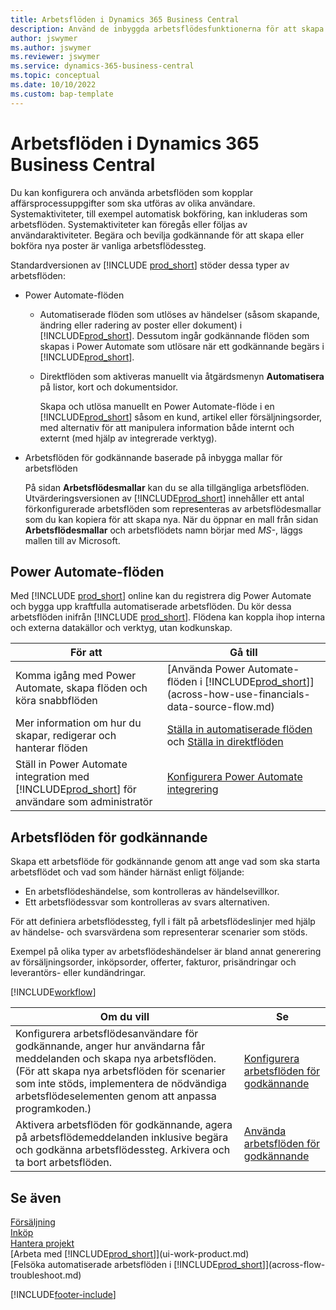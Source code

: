 ```yaml
---
title: Arbetsflöden i Dynamics 365 Business Central
description: Använd de inbyggda arbetsflödesfunktionerna för att skapa arbetsflöden för godkännande som ska komplettera automatiserade arbetsflöden som baseras på Power Automate. Du kan ange steg för att tilldela uppgifter till olika personer som en del i de olika verksamhetsuppgifterna.
author: jswymer
ms.author: jswymer
ms.reviewer: jswymer
ms.service: dynamics-365-business-central
ms.topic: conceptual
ms.date: 10/10/2022
ms.custom: bap-template
---
```

# <a name="workflows-in-business-central"></a>Arbetsflöden i Dynamics 365 Business Central

Du kan konfigurera och använda arbetsflöden som kopplar affärsprocessuppgifter som ska utföras av olika användare. Systemaktiviteter, till exempel automatisk bokföring, kan inkluderas som arbetsflöden. Systemaktiviteter kan föregås eller följas av användaraktiviteter. Begära och bevilja godkännande för att skapa eller bokföra nya poster är vanliga arbetsflödessteg.

Standardversionen av [!INCLUDE [prod_short](includes/prod_short.md)] stöder dessa typer av arbetsflöden:
  
* Power Automate-flöden

  * Automatiserade flöden som utlöses av händelser (såsom skapande, ändring eller radering av poster eller dokument) i [!INCLUDE[prod_short](includes/prod_short.md)]. Dessutom ingår godkännande flöden som skapas i Power Automate som utlösare när ett godkännande begärs i [!INCLUDE[prod_short](includes/prod_short.md)].
  * Direktflöden som aktiveras manuellt via åtgärdsmenyn **Automatisera** på listor, kort och dokumentsidor.

    Skapa och utlösa manuellt en Power Automate-flöde i en [!INCLUDE[prod_short](includes/prod_short.md)] såsom en kund, artikel eller försäljningsorder, med alternativ för att manipulera information både internt och externt (med hjälp av integrerade verktyg).

* Arbetsflöden för godkännande baserade på inbygga mallar för arbetsflöden

  På sidan **Arbetsflödesmallar** kan du se alla tillgängliga arbetsflöden. Utvärderingsversionen av [!INCLUDE[prod_short](includes/prod_short.md)] innehåller ett antal förkonfigurerade arbetsflöden som representeras av arbetsflödesmallar som du kan kopiera för att skapa nya. När du öppnar en mall från sidan **Arbetsflödesmallar** och arbetsflödets namn börjar med *MS-*, läggs mallen till av Microsoft.

## <a name="power-automate-flows"></a>Power Automate-flöden

Med [!INCLUDE [prod_short](includes/prod_short.md)] online kan du registrera dig Power Automate och bygga upp kraftfulla automatiserade arbetsflöden. Du kör dessa arbetsflöden inifrån [!INCLUDE [prod_short](includes/prod_short.md)]. Flödena kan koppla ihop interna och externa datakällor och verktyg, utan kodkunskap.

|**För att** |**Gå till**|
|-------|-------|
|Komma igång med Power Automate, skapa flöden och köra snabbflöden|[Använda Power Automate-flöden i [!INCLUDE[prod_short](includes/prod_short.md)]](across-how-use-financials-data-source-flow.md)|
|Mer information om hur du skapar, redigerar och hanterar flöden|[Ställa in automatiserade flöden](/dynamics365/business-central/dev-itpro/powerplatform/automate-workflows) och [Ställa in direktflöden](/dynamics365/business-central/dev-itpro/powerplatform/instant-flows)|
|Ställ in Power Automate integration med [!INCLUDE[prod_short](includes/prod_short.md)] för användare som administratör|[Konfigurera Power Automate integrering](/dynamics365/business-central/dev-itpro/powerplatform/power-automate-setup)|

## <a name="approval-workflows"></a>Arbetsflöden för godkännande

Skapa ett arbetsflöde för godkännande genom att ange vad som ska starta arbetsflödet och vad som händer härnäst enligt följande:

* En arbetsflödeshändelse, som kontrolleras av händelsevillkor.
* Ett arbetsflödessvar som kontrolleras av svars alternativen.

För att definiera arbetsflödessteg, fyll i fält på arbetsflödeslinjer med hjälp av händelse- och svarsvärdena som representerar scenarier som stöds.

Exempel på olika typer av arbetsflödeshändelser är bland annat generering av försäljningsorder, inköpsorder, offerter, fakturor, prisändringar och leverantörs- eller kundändringar.

[!INCLUDE[workflow](includes/workflow.md)]

| **Om du vill** | **Se** |
|--|--|
| Konfigurera arbetsflödesanvändare för godkännande, anger hur användarna får meddelanden och skapa nya arbetsflöden. (För att skapa nya arbetsflöden för scenarier som inte stöds, implementera de nödvändiga arbetsflödeselementen genom att anpassa programkoden.) | [Konfigurera arbetsflöden för godkännande](across-set-up-workflows.md) |
| Aktivera arbetsflöden för godkännande, agera på arbetsflödemeddelanden inklusive begära och godkänna arbetsflödessteg. Arkivera och ta bort arbetsflöden. | [Använda arbetsflöden för godkännande](across-use-workflows.md) |

<!--
| Integrate company data with Power Automate workflows, using both internal and external sources and events to create and automate tasks or workflows. | [Use Power Automate Flows in [!INCLUDE[prod_short](includes/prod_short.md)]](across-how-use-financials-data-source-flow.md) |-->

## <a name="see-also"></a>Se även

[Försäljning](sales-manage-sales.md)  
[Inköp](purchasing-manage-purchasing.md)  
[Hantera projekt](projects-manage-projects.md)  
[Arbeta med [!INCLUDE[prod_short](includes/prod_short.md)]](ui-work-product.md)  
[Felsöka automatiserade arbetsflöden i [!INCLUDE[prod_short](includes/prod_short.md)]](across-flow-troubleshoot.md)  


[!INCLUDE[footer-include](includes/footer-banner.md)]

